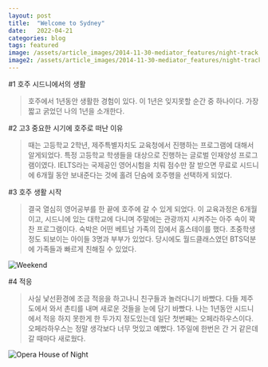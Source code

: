 ```yaml
---
layout: post
title:  "Welcome to Sydney"
date:   2022-04-21
categories: blog
tags: featured
image: /assets/article_images/2014-11-30-mediator_features/night-track.JPG
image2: /assets/article_images/2014-11-30-mediator_features/night-track-mobile.JPG
---
```

#1 호주 시드니에서의 생활

>호주에서 1년동안 생활한 경험이 있다. 이 1년은 잊지못할 순간 중 하나이다. 가장 짧고 굵었던 나의 1년을 소개한다.

#2 고3 중요한 시기에 호주로 떠난 이유

>때는 고등학교 2학년, 제주특별자치도 교육청에서 진행하는 프로그램에 대해서 알게되었다. 특정 고등학교 학생들을 대상으로 진행하는 글로벌 인재양성 프로그램이였다. IELTS라는 국제공인 영어시험을 치뤄 점수만 잘 받으면 무료로 시드니에 6개월 동안 보내준다는 것에 홀려 단숨에 호주행을 선택하게 되었다.

#3 호주 생활 시작

>결국 열심히 영어공부를 한 끝에 호주에 갈 수 있게 되었다. 이 교육과정은 6개월이고, 시드니에 있는 대학교에 다니며 주말에는 관광까지 시켜주는 아주 속이 꽉찬 프로그램이다. 숙박은 어떤 베트남 가족의 집에서 홈스테이를 했다. 초중학생 정도 되보이는 아이들 3명과 부부가 있었다. 당시에도 월드클래스였던 BTS덕분에 가족들과 빠르게 친해질 수 있었다. 

![Weekend](https://user-images.githubusercontent.com/81068669/164627248-0057271f-f10a-48e6-b0c6-826d0a71419d.jpg)

#4 적응

>사실  낯선환경에 조금 적응을 하고나니 친구들과 놀러다니기 바빴다. 다들 제주도에서 와서 촌티를 내며 새로운 것들을 눈에 담기 바빴다. 나는 1년동안 시드니에서 적응 하지 못한게 한 두가지 정도있는데 일단 첫번째는 오페라하우스이다. 오페라하우스는 정말 생각보다 너무 멋있고 예뻤다. 1주일에 한번은 간 거 같은데 갈 때마다 새로웠다. 

![Opera House of Night](https://user-images.githubusercontent.com/81068669/164626603-f11c0cb8-c5de-4c8c-bb73-40eea39da808.jpg)